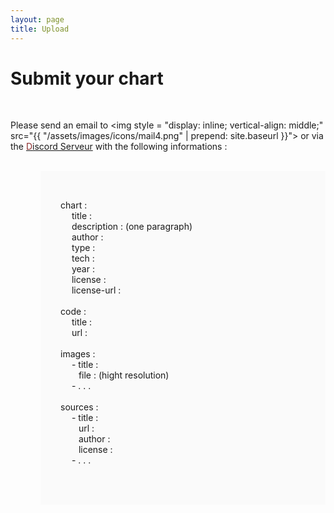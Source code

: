 ```yaml
---
layout: page
title: Upload
---
```


# Submit your chart

<br>


Please send an email to <img style = "display: inline;  vertical-align: middle;" src="{{ "/assets/images/icons/mail4.png" | prepend: site.baseurl }}"> or via the [<span style="color:#8b2c2c">D</span>iscord Serveur](https://discord.gg/MkyKZh8ANy) with the following informations :

<!-- <div style="margin-left : 3rem">
- Title<br>
- Type <br>
- Small description<br>
- Author
- Hight resolution chart image<br>
- Technology used<br>
- Source code or file if any<br>
- License (url)<br>
- Year<br>
- Sources (title, url, author, license)
</div> -->

<br>
<div style="margin-left : 3rem; background-color: #fafafa; padding: 2rem;">

chart :<br>
&emsp;  title :<br>
&emsp;  description : (one paragraph)<br>
&emsp;  author :<br>
&emsp;  type :<br>
&emsp;  tech :<br>
&emsp;  year :<br>
&emsp;  license :<br>
&emsp;  license-url :<br>
<br>
code :<br>
&emsp;  title :<br>
&emsp;  url :<br>
<br>
images :<br>
&emsp;  - title :<br>
&emsp; &ensp;    file : (hight resolution)<br>
&emsp;  - . . .<br>
<br>
sources :<br>
&emsp;  - title :<br>
&emsp;  &ensp;  url :<br>
&emsp;  &ensp;  author :<br>
&emsp;  &ensp;  license :<br>
&emsp;  - . . .<br>
<br>
</div>
